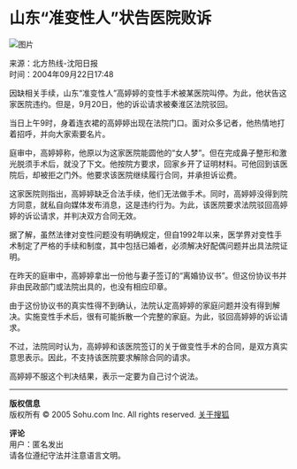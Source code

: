 # 山东“准变性人”状告医院败诉

![图片](https://images.sohu.com/ccc.gif)

来源：北方热线-沈阳日报  
时间：2004年09月22日17:48

因缺相关手续，山东“准变性人”高婷婷的变性手术被某医院叫停。为此，他状告这家医院违约。但是，9月20日，他的诉讼请求被秦淮区法院驳回。

当日上午9时，身着连衣裙的高婷婷出现在法院门口。面对众多记者，他热情地打着招呼，并向大家索要名片。

庭审中，高婷婷称，他原以为这家医院能圆他的“女人梦”。但在完成鼻子整形和激光脱须手术后，就没了下文。他按院方要求，回家乡开了证明材料。可他回到该医院后，却被拒之门外。他要求该医院继续履行合同，并承担诉讼费。

这家医院则指出，高婷婷缺乏合法手续，他们无法做手术。同时，高婷婷没得到院方同意，就私自向媒体发布消息，这是违约行为。为此，该医院要求法院驳回高婷婷的诉讼请求，并判决双方合同无效。

据了解，虽然法律对变性问题没有明确规定，但自1992年以来，医学界对变性手术制定了严格的手续和制度，其中包括已婚者，必须解决好配偶问题并出具法院证明。

在昨天的庭审中，高婷婷拿出一份他与妻子签订的“离婚协议书”。但这份协议书并非由民政部门或法院出具的，也没有相应印章。

由于这份协议书的真实性得不到确认，法院认定高婷婷的家庭问题并没有得到解决。实施变性手术后，很有可能拆散一个完整的家庭。为此，驳回高婷婷的诉讼请求。

不过，法院同时认为，高婷婷和该医院签订的关于做变性手术的合同，是双方真实意思表示。因此，不支持该医院要求解除合同的请求。

高婷婷不服这个判决结果，表示一定要为自己讨个说法。

---

**版权信息**  
版权所有 © 2005 Sohu.com Inc. All rights reserved. [关于搜狐](https://www.sohu.com/about/)  

**评论**  
用户：匿名发出  
请各位遵纪守法并注意语言文明。
